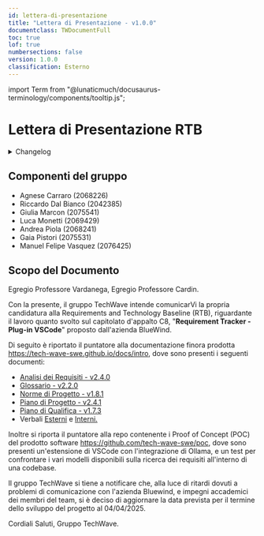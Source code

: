 ```yaml
---
id: lettera-di-presentazione
title: "Lettera di Presentazione - v1.0.0"
documentclass: TWDocumentFull
toc: true
lof: true
numbersections: false
version: 1.0.0
classification: Esterno
---
```


<!-- ::: {.no-export} -->

import Term from "@lunaticmuch/docusaurus-terminology/components/tooltip.js";

# Lettera di Presentazione RTB

<details>
  <summary>Changelog</summary>

<!-- ::: -->

| Data       | Versione | Descrizione                 | Autore                | Data Verifica | Verificatore        |
| ---------- | -------- | --------------------------- | --------------------- | ------------- | ------------------- |
| 03/03/2025 | 1.0.0    | Prima stesura del documento | Vasquez Manuel Felipe | 3/03/2025     | Riccardo Dal Bianco |

Table: Changelog

<!-- ::: {.no-export} -->

</details>

<!-- ::: -->

## Componenti del gruppo

- Agnese Carraro (2068226)
- Riccardo Dal Bianco (2042385)
- Giulia Marcon (2075541)
- Luca Monetti (2069429)
- Andrea Piola (2068241)
- Gaia Pistori (2075531)
- Manuel Felipe Vasquez (2076425)

## Scopo del Documento

Egregio Professore Vardanega,
Egregio Professore Cardin.

Con la presente, il gruppo TechWave intende comunicarVi la propria candidatura alla Requirements and Technology Baseline (<Term popup="Requirements and Technology Baseline. Documentazione che definisce i requisiti e le tecnologie di base necessarie per un progetto, utilizzata come riferimento per monitorare lo sviluppo." reference="/docs/RTB/Termini/RTB">RTB</Term>), riguardante il lavoro quanto svolto sul <Term popup="Documento che descrive in modo dettagliato i requisiti, le specifiche e le aspettative di un progetto." reference="/docs/RTB/Termini/Capitolato">capitolato</Term> d'appalto C8, "**Requirement Tracker - Plug-in <Term popup="Visual Studio Code. Editor di codice sorgente sviluppato da Microsoft, gratuito, open-source, leggero e con una ampia gamma di estensioni." reference="/docs/RTB/Termini/VSCode">VSCode</Term>**" proposto dall'azienda BlueWind.

Di seguito è riportato il puntatore alla documentazione finora prodotta https://tech-wave-swe.github.io/docs/intro, dove sono presenti i seguenti documenti:

- [Analisi dei Requisiti - v2.4.0](https://tech-wave-swe.github.io/docs/analisi_dei_requisiti)
- [Glossario - v2.2.0](https://tech-wave-swe.github.io/docs/glossario)
- [Norme di Progetto - v1.8.1](https://tech-wave-swe.github.io/docs/norme_di_progetto)
- [Piano di Progetto - v2.4.1](https://tech-wave-swe.github.io/docs/piano_di_progetto)
- [Piano di Qualifica - v1.7.3](https://tech-wave-swe.github.io/docs/piano_di_qualifica)
- Verbali [Esterni](https://tech-wave-swe.github.io/docs/Verbali_Esterni/Verbali%20Esterni) e [Interni.](https://tech-wave-swe.github.io/docs/category/verbali-interni)

Inoltre si riporta il puntatore alla repo contenente i Proof of Concept (<Term popup="Proof of Concept. Dimostrazione preliminare che ha lo scopo di verificare la fattibilità di un concetto o di un'idea." reference="/docs/RTB/Termini/POC">POC</Term>) del prodotto software https://github.com/tech-wave-swe/poc, dove sono presenti un'estensione di <Term popup="Visual Studio Code. Editor di codice sorgente sviluppato da Microsoft, gratuito, open-source, leggero e con una ampia gamma di estensioni." reference="/docs/RTB/Termini/VSCode">VSCode</Term> con l'integrazione di <Term popup="Software gratuito e open source che consente di eseguire in locale diversi modelli LLM." reference="/docs/RTB/Termini/Ollama">Ollama</Term>, e un test per confrontare i vari modelli disponibili sulla ricerca dei requisiti all'interno di una codebase.

Il gruppo TechWave si tiene a notificare che, alla luce di ritardi dovuti a problemi di comunicazione con l'azienda Bluewind, e impegni accademici dei membri del team, si è deciso di aggiornare la data prevista per il termine dello sviluppo del <Term popup="Insieme di attività che devono raggiungere determinati obiettivi a partire da determinate specifiche, che hanno una data d’inizio e una data di fine prefissate, che dispongono di risorse limitate e che consumano risorse nel loro svolgersi." reference="/docs/RTB/Termini/Progetto">progetto</Term> al 04/04/2025.

Cordiali Saluti,
Gruppo TechWave.
